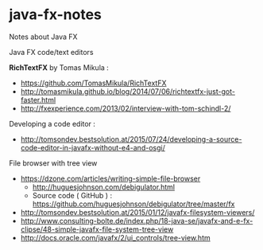 # java-fx-notes
Notes about Java FX

Java FX code/text editors 

**RichTextFX** by Tomas Mikula : 
  - https://github.com/TomasMikula/RichTextFX
  - http://tomasmikula.github.io/blog/2014/07/06/richtextfx-just-got-faster.html
  - http://fxexperience.com/2013/02/interview-with-tom-schindl-2/

Developing a code editor :
- http://tomsondev.bestsolution.at/2015/07/24/developing-a-source-code-editor-in-javafx-without-e4-and-osgi/ 


File browser with tree view 

 - https://dzone.com/articles/writing-simple-file-browser 
     - http://huguesjohnson.com/debigulator.html 
     - Source code ( GitHub ) : https://github.com/huguesjohnson/debigulator/tree/master/fx  
 - http://tomsondev.bestsolution.at/2015/01/12/javafx-filesystem-viewers/ 
 - http://www.consulting-bolte.de/index.php/18-java-se/javafx-and-e-fx-clipse/48-simple-javafx-file-system-tree-view 
 - http://docs.oracle.com/javafx/2/ui_controls/tree-view.htm 
 
 
